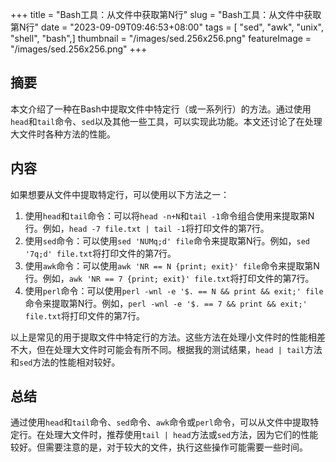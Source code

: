 +++
title = "Bash工具：从文件中获取第N行"
slug = "Bash工具：从文件中获取第N行"
date = "2023-09-09T09:46:53+08:00"
tags = [ "sed", "awk", "unix", "shell", "bash",]
thumbnail = "/images/sed.256x256.png"
featureImage = "/images/sed.256x256.png"
+++


## 摘要
本文介绍了一种在Bash中提取文件中特定行（或一系列行）的方法。通过使用`head`和`tail`命令、`sed`以及其他一些工具，可以实现此功能。本文还讨论了在处理大文件时各种方法的性能。

## 内容
如果想要从文件中提取特定行，可以使用以下方法之一：

1. 使用`head`和`tail`命令：可以将`head -n+N`和`tail -1`命令组合使用来提取第N行。例如，`head -7 file.txt | tail -1`将打印文件的第7行。
2. 使用`sed`命令：可以使用`sed 'NUMq;d' file`命令来提取第N行。例如，`sed '7q;d' file.txt`将打印文件的第7行。
3. 使用`awk`命令：可以使用`awk 'NR == N {print; exit}' file`命令来提取第N行。例如，`awk 'NR == 7 {print; exit}' file.txt`将打印文件的第7行。
4. 使用`perl`命令：可以使用`perl -wnl -e '$. == N && print && exit;' file`命令来提取第N行。例如，`perl -wnl -e '$. == 7 && print && exit;' file.txt`将打印文件的第7行。

以上是常见的用于提取文件中特定行的方法。这些方法在处理小文件时的性能相差不大，但在处理大文件时可能会有所不同。根据我的测试结果，`head | tail`方法和`sed`方法的性能相对较好。

## 总结
通过使用`head`和`tail`命令、`sed`命令、`awk`命令或`perl`命令，可以从文件中提取特定行。在处理大文件时，推荐使用`tail | head`方法或`sed`方法，因为它们的性能较好。但需要注意的是，对于较大的文件，执行这些操作可能需要一些时间。


